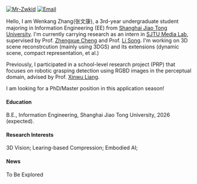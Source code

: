 

[![Mr-Zwkid](https://img.shields.io/badge/Mr_Zwkid-github-blue?logo=github)](https://github.com/Mr-Zwkid)  [![Email](https://img.shields.io/badge/conquer.wkzhang@sjtu.edu.cn-email-green?logo=mailboxdotorg)
](mailto:conquer.wkzhang@sjtu.edu.cn )

Hello, I am Wenkang Zhang(张文康), a 3rd-year undergraduate student majoring in Information Engineering (EE) from [Shanghai Jiao Tong University](https://www.sjtu.edu.cn/). I'm currently carrying research as an intern in [SJTU Media Lab](https://medialab.sjtu.edu.cn/), supervised by Prof. [Zhengxue Cheng](https://medialab.sjtu.edu.cn/author/zhengxue-cheng/) and Prof. [Li Song](https://medialab.sjtu.edu.cn/author/li-song/). I'm working on 3D scene reconstrcution (mainly using 3DGS) and its extensions (dynamic scene, compact representation, et al.)

Previously, I participated in a school-level research project (PRP) that focuses on robotic grasping detection using RGBD images in the perceptual domain, advised by Prof. [Xinwu Liang](https://www.aero.sjtu.edu.cn/szdw/szml/51).

I am looking for a PhD/Master position in this application season!


#### Education
B.E., Information Engineering, Shanghai Jiao Tong University, 2026 (expected).

#### Research Interests
3D Vision; Learing-based Compression; Embodied AI;

#### News
To Be Explored
<!-- [CLICK HERE TO SEE MORE!](https://notes.sjtu.edu.cn/s/KXi6h8u-b) -->

